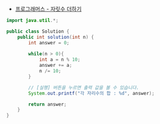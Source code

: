 - [프로그래머스 - 자릿수 더하기](https://school.programmers.co.kr/learn/courses/30/lessons/12931)

```java
import java.util.*;

public class Solution {
    public int solution(int n) {
        int answer = 0;
        
        while(n > 0){
            int a = n % 10;
            answer += a;
            n /= 10;
        }

        // [실행] 버튼을 누르면 출력 값을 볼 수 있습니다.
        System.out.printf("각 자리수의 합 : %d", answer);

        return answer;
    }
}
```